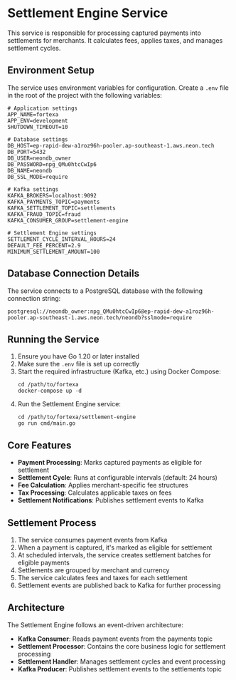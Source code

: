 # Settlement Engine Service

This service is responsible for processing captured payments into settlements for merchants. It calculates fees, applies taxes, and manages settlement cycles.

## Environment Setup

The service uses environment variables for configuration. Create a `.env` file in the root of the project with the following variables:

```
# Application settings
APP_NAME=fortexa
APP_ENV=development
SHUTDOWN_TIMEOUT=10

# Database settings
DB_HOST=ep-rapid-dew-a1roz96h-pooler.ap-southeast-1.aws.neon.tech
DB_PORT=5432
DB_USER=neondb_owner
DB_PASSWORD=npg_QMu0htcCwIp6
DB_NAME=neondb
DB_SSL_MODE=require

# Kafka settings
KAFKA_BROKERS=localhost:9092
KAFKA_PAYMENTS_TOPIC=payments
KAFKA_SETTLEMENT_TOPIC=settlements
KAFKA_FRAUD_TOPIC=fraud
KAFKA_CONSUMER_GROUP=settlement-engine

# Settlement Engine settings
SETTLEMENT_CYCLE_INTERVAL_HOURS=24
DEFAULT_FEE_PERCENT=2.9
MINIMUM_SETTLEMENT_AMOUNT=100
```

## Database Connection Details

The service connects to a PostgreSQL database with the following connection string:

```
postgresql://neondb_owner:npg_QMu0htcCwIp6@ep-rapid-dew-a1roz96h-pooler.ap-southeast-1.aws.neon.tech/neondb?sslmode=require
```

## Running the Service

1. Ensure you have Go 1.20 or later installed
2. Make sure the `.env` file is set up correctly
3. Start the required infrastructure (Kafka, etc.) using Docker Compose:
   ```
   cd /path/to/fortexa
   docker-compose up -d
   ```
4. Run the Settlement Engine service:
   ```
   cd /path/to/fortexa/settlement-engine
   go run cmd/main.go
   ```

## Core Features

- **Payment Processing**: Marks captured payments as eligible for settlement
- **Settlement Cycle**: Runs at configurable intervals (default: 24 hours)
- **Fee Calculation**: Applies merchant-specific fee structures
- **Tax Processing**: Calculates applicable taxes on fees
- **Settlement Notifications**: Publishes settlement events to Kafka

## Settlement Process

1. The service consumes payment events from Kafka
2. When a payment is captured, it's marked as eligible for settlement
3. At scheduled intervals, the service creates settlement batches for eligible payments
4. Settlements are grouped by merchant and currency
5. The service calculates fees and taxes for each settlement
6. Settlement events are published back to Kafka for further processing

## Architecture

The Settlement Engine follows an event-driven architecture:

- **Kafka Consumer**: Reads payment events from the payments topic
- **Settlement Processor**: Contains the core business logic for settlement processing
- **Settlement Handler**: Manages settlement cycles and event processing
- **Kafka Producer**: Publishes settlement events to the settlements topic 